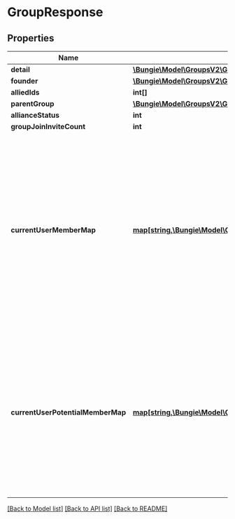 # GroupResponse

## Properties
Name | Type | Description | Notes
------------ | ------------- | ------------- | -------------
**detail** | [**\Bungie\Model\GroupsV2\GroupV2**](GroupV2.md) |  | [optional] 
**founder** | [**\Bungie\Model\GroupsV2\GroupMember**](GroupMember.md) |  | [optional] 
**alliedIds** | **int[]** |  | [optional] 
**parentGroup** | [**\Bungie\Model\GroupsV2\GroupV2**](GroupV2.md) |  | [optional] 
**allianceStatus** | **int** |  | [optional] 
**groupJoinInviteCount** | **int** |  | [optional] 
**currentUserMemberMap** | [**map[string,\Bungie\Model\GroupsV2\GroupMember]**](GroupMember.md) | This property will be populated if the authenticated user is a member of the group. Note that because of account linking, a user can sometimes be part of a clan more than once. As such, this returns the highest member type available. | [optional] 
**currentUserPotentialMemberMap** | [**map[string,\Bungie\Model\GroupsV2\GroupPotentialMember]**](GroupPotentialMember.md) | This property will be populated if the authenticated user is an applicant or has an outstanding invitation to join. Note that because of account linking, a user can sometimes be part of a clan more than once. | [optional] 

[[Back to Model list]](../README.md#documentation-for-models) [[Back to API list]](../README.md#documentation-for-api-endpoints) [[Back to README]](../README.md)


